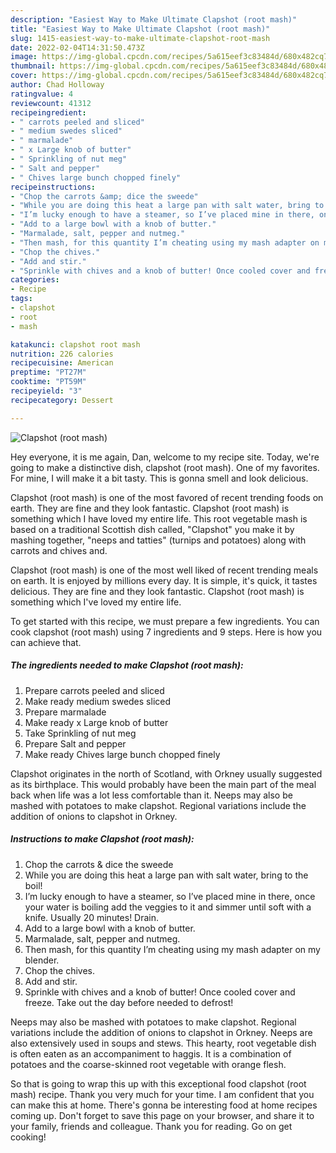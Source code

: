 ```yaml
---
description: "Easiest Way to Make Ultimate Clapshot (root mash)"
title: "Easiest Way to Make Ultimate Clapshot (root mash)"
slug: 1415-easiest-way-to-make-ultimate-clapshot-root-mash
date: 2022-02-04T14:31:50.473Z
image: https://img-global.cpcdn.com/recipes/5a615eef3c83484d/680x482cq70/clapshot-root-mash-recipe-main-photo.jpg
thumbnail: https://img-global.cpcdn.com/recipes/5a615eef3c83484d/680x482cq70/clapshot-root-mash-recipe-main-photo.jpg
cover: https://img-global.cpcdn.com/recipes/5a615eef3c83484d/680x482cq70/clapshot-root-mash-recipe-main-photo.jpg
author: Chad Holloway
ratingvalue: 4
reviewcount: 41312
recipeingredient:
- " carrots peeled and sliced"
- " medium swedes sliced"
- " marmalade"
- " x Large knob of butter"
- " Sprinkling of nut meg"
- " Salt and pepper"
- " Chives large bunch chopped finely"
recipeinstructions:
- "Chop the carrots &amp; dice the sweede"
- "While you are doing this heat a large pan with salt water, bring to the boil!"
- "I’m lucky enough to have a steamer, so I’ve placed mine in there, once your water is boiling add the veggies to it and simmer until soft with a knife. Usually 20 minutes! Drain."
- "Add to a large bowl with a knob of butter."
- "Marmalade, salt, pepper and nutmeg."
- "Then mash, for this quantity I’m cheating using my mash adapter on my blender."
- "Chop the chives."
- "Add and stir."
- "Sprinkle with chives and a knob of butter! Once cooled cover and freeze. Take out the day before needed to defrost!"
categories:
- Recipe
tags:
- clapshot
- root
- mash

katakunci: clapshot root mash 
nutrition: 226 calories
recipecuisine: American
preptime: "PT27M"
cooktime: "PT59M"
recipeyield: "3"
recipecategory: Dessert

---
```



![Clapshot (root mash)](https://img-global.cpcdn.com/recipes/5a615eef3c83484d/680x482cq70/clapshot-root-mash-recipe-main-photo.jpg)

Hey everyone, it is me again, Dan, welcome to my recipe site. Today, we're going to make a distinctive dish, clapshot (root mash). One of my favorites. For mine, I will make it a bit tasty. This is gonna smell and look delicious.

Clapshot (root mash) is one of the most favored of recent trending foods on earth. They are fine and they look fantastic. Clapshot (root mash) is something which I have loved my entire life. This root vegetable mash is based on a traditional Scottish dish called, &#34;Clapshot&#34; you make it by mashing together, &#34;neeps and tatties&#34; (turnips and potatoes) along with carrots and chives and.

Clapshot (root mash) is one of the most well liked of recent trending meals on earth. It is enjoyed by millions every day. It is simple, it's quick, it tastes delicious. They are fine and they look fantastic. Clapshot (root mash) is something which I've loved my entire life.


To get started with this recipe, we must prepare a few ingredients. You can cook clapshot (root mash) using 7 ingredients and 9 steps. Here is how you can achieve that.

<!--inarticleads1-->

##### The ingredients needed to make Clapshot (root mash):

1. Prepare  carrots peeled and sliced
1. Make ready  medium swedes sliced
1. Prepare  marmalade
1. Make ready  x Large knob of butter
1. Take  Sprinkling of nut meg
1. Prepare  Salt and pepper
1. Make ready  Chives large bunch chopped finely


Clapshot originates in the north of Scotland, with Orkney usually suggested as its birthplace. This would probably have been the main part of the meal back when life was a lot less comfortable than it. Neeps may also be mashed with potatoes to make clapshot. Regional variations include the addition of onions to clapshot in Orkney. 

<!--inarticleads2-->

##### Instructions to make Clapshot (root mash):

1. Chop the carrots &amp; dice the sweede
1. While you are doing this heat a large pan with salt water, bring to the boil!
1. I’m lucky enough to have a steamer, so I’ve placed mine in there, once your water is boiling add the veggies to it and simmer until soft with a knife. Usually 20 minutes! Drain.
1. Add to a large bowl with a knob of butter.
1. Marmalade, salt, pepper and nutmeg.
1. Then mash, for this quantity I’m cheating using my mash adapter on my blender.
1. Chop the chives.
1. Add and stir.
1. Sprinkle with chives and a knob of butter! Once cooled cover and freeze. Take out the day before needed to defrost!


Neeps may also be mashed with potatoes to make clapshot. Regional variations include the addition of onions to clapshot in Orkney. Neeps are also extensively used in soups and stews. This hearty, root vegetable dish is often eaten as an accompaniment to haggis. It is a combination of potatoes and the coarse-skinned root vegetable with orange flesh. 

So that is going to wrap this up with this exceptional food clapshot (root mash) recipe. Thank you very much for your time. I am confident that you can make this at home. There's gonna be interesting food at home recipes coming up. Don't forget to save this page on your browser, and share it to your family, friends and colleague. Thank you for reading. Go on get cooking!
